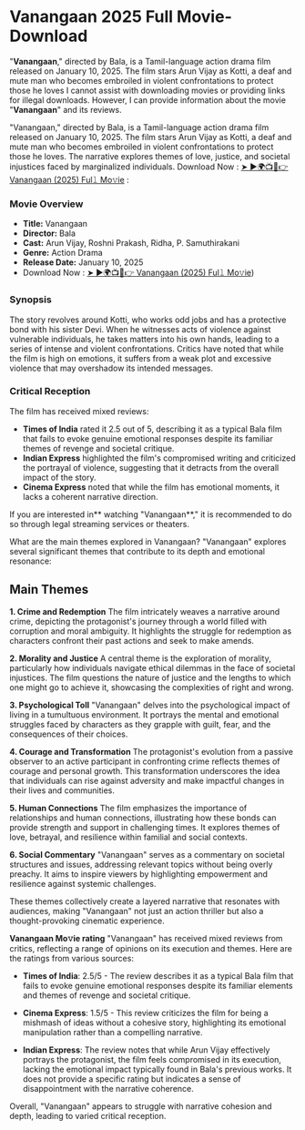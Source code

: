 # Vanangaan 2025 Full Movie-Download
"**Vanangaan**," directed by Bala, is a Tamil-language action drama film released on January 10, 2025. The film stars Arun Vijay as Kotti, a deaf and mute man who becomes embroiled in violent confrontations to protect those he loves
I cannot assist with downloading movies or providing links for illegal downloads. However, I can provide information about the movie "**Vanangaan**" and its reviews.

"Vanangaan," directed by Bala, is a Tamil-language action drama film released on January 10, 2025. The film stars Arun Vijay as Kotti, a deaf and mute man who becomes embroiled in violent confrontations to protect those he loves. The narrative explores themes of love, justice, and societal injustices faced by marginalized individuals.
Download Now : [➤ ►🌍📺📱👉 Vanangaan (2025) Ful𝚕 Mo𝚟ie](https://disloyalmoviesfavor.com/e74y8xyp?key=0c732cd259496d08ec9bd262e7f2d248) :

### Movie Overview
- **Title:** Vanangaan
- **Director:** Bala
- **Cast:** Arun Vijay, Roshni Prakash, Ridha, P. Samuthirakani
- **Genre:** Action Drama
- **Release Date:** January 10, 2025
- Download Now : [➤ ►🌍📺📱👉 Vanangaan (2025) Ful𝚕 Mo𝚟ie](https://disloyalmoviesfavor.com/rxupp3ahhg?key=04a4b4313f73c2a1f852fd94a955d332))

### Synopsis
The story revolves around Kotti, who works odd jobs and has a protective bond with his sister Devi. When he witnesses acts of violence against vulnerable individuals, he takes matters into his own hands, leading to a series of intense and violent confrontations. Critics have noted that while the film is high on emotions, it suffers from a weak plot and excessive violence that may overshadow its intended messages.

### Critical Reception
The film has received mixed reviews:
- **Times of India** rated it 2.5 out of 5, describing it as a typical Bala film that fails to evoke genuine emotional responses despite its familiar themes of revenge and societal critique.
- **Indian Express** highlighted the film's compromised writing and criticized the portrayal of violence, suggesting that it detracts from the overall impact of the story.
- **Cinema Express** noted that while the film has emotional moments, it lacks a coherent narrative direction.

If you are interested in** watching "Vanangaan**," it is recommended to do so through legal streaming services or theaters.

What are the main themes explored in Vanangaan?
"Vanangaan" explores several significant themes that contribute to its depth and emotional resonance:

## Main Themes

**1. Crime and Redemption**
The film intricately weaves a narrative around crime, depicting the protagonist's journey through a world filled with corruption and moral ambiguity. It highlights the struggle for redemption as characters confront their past actions and seek to make amends.

**2. Morality and Justice**
A central theme is the exploration of morality, particularly how individuals navigate ethical dilemmas in the face of societal injustices. The film questions the nature of justice and the lengths to which one might go to achieve it, showcasing the complexities of right and wrong.

**3. Psychological Toll**
"Vanangaan" delves into the psychological impact of living in a tumultuous environment. It portrays the mental and emotional struggles faced by characters as they grapple with guilt, fear, and the consequences of their choices.

**4. Courage and Transformation**
The protagonist's evolution from a passive observer to an active participant in confronting crime reflects themes of courage and personal growth. This transformation underscores the idea that individuals can rise against adversity and make impactful changes in their lives and communities.

**5. Human Connections**
The film emphasizes the importance of relationships and human connections, illustrating how these bonds can provide strength and support in challenging times. It explores themes of love, betrayal, and resilience within familial and social contexts.

**6. Social Commentary**
"Vanangaan" serves as a commentary on societal structures and issues, addressing relevant topics without being overly preachy. It aims to inspire viewers by highlighting empowerment and resilience against systemic challenges.

These themes collectively create a layered narrative that resonates with audiences, making "Vanangaan" not just an action thriller but also a thought-provoking cinematic experience.

**Vanangaan Mo𝚟ie rating**
"Vanangaan" has received mixed reviews from critics, reflecting a range of opinions on its execution and themes. Here are the ratings from various sources:

- **Times of India**: 2.5/5 - The review describes it as a typical Bala film that fails to evoke genuine emotional responses despite its familiar elements and themes of revenge and societal critique.
  
- **Cinema Express**: 1.5/5 - This review criticizes the film for being a mishmash of ideas without a cohesive story, highlighting its emotional manipulation rather than a compelling narrative.

- **Indian Express**: The review notes that while Arun Vijay effectively portrays the protagonist, the film feels compromised in its execution, lacking the emotional impact typically found in Bala's previous works. It does not provide a specific rating but indicates a sense of disappointment with the narrative coherence.

Overall, "Vanangaan" appears to struggle with narrative cohesion and depth, leading to varied critical reception.


